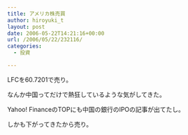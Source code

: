 ```yaml
---
title: アメリカ株売買
author: hiroyuki_t
layout: post
date: 2006-05-22T14:21:16+00:00
url: /2006/05/22/232116/
categories:
  - 投資

---
```

<div class="section">
  <p>
    LFCを60.7201で売り。
  </p>
  
  <p>
    なんか中国ってだけで熱狂しているような気がしてきた。
  </p>
  
  <p>
    Yahoo! FinanceのTOPにも中国の銀行のIPOの記事が出てたし。
  </p>
  
  <p>
    しかも下がってきたから売り。
  </p>
</div>